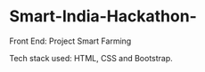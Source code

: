 # Smart-India-Hackathon-
Front End: Project Smart Farming 

Tech stack used: HTML, CSS and Bootstrap.
